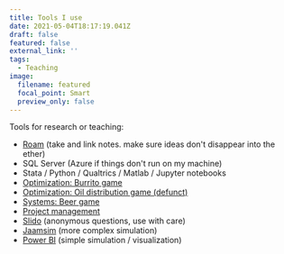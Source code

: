 ```yaml
---
title: Tools I use
date: 2021-05-04T18:17:19.041Z
draft: false
featured: false
external_link: ''
tags:
  - Teaching
image:
  filename: featured
  focal_point: Smart
  preview_only: false
---
```

Tools for research or teaching:

* [Roam](https://roamresearch.com/) (take and link notes. make sure ideas don't disappear into the ether)
* SQL Server (Azure if things don't run on my machine)
* Stata / Python / Qualtrics / Matlab / Jupyter notebooks
* [Optimization: Burrito game](https://www.gurobi.com/burrito-optimization-game/)
* [Optimization: Oil distribution game (defunct)](https://medium.com/opex-analytics/game-guide-how-to-teach-the-slick-oil-distribution-game-4c24a34e0d63) 
* [Systems: Beer game](https://bgapp.co/)
* [Project management](http://thatpmgame.com/)
* [Slido](https://www.sli.do/) (anonymous questions, use with care)
* [Jaamsim](https://jaamsim.com/) (more complex simulation)
* [Power BI](https://app.powerbi.com/groups/me/reports/73616ed2-cc9c-4322-b3e0-1acce61d3235/ReportSectiona792fb1e1be2d6c476e7) (simple simulation / visualization)
